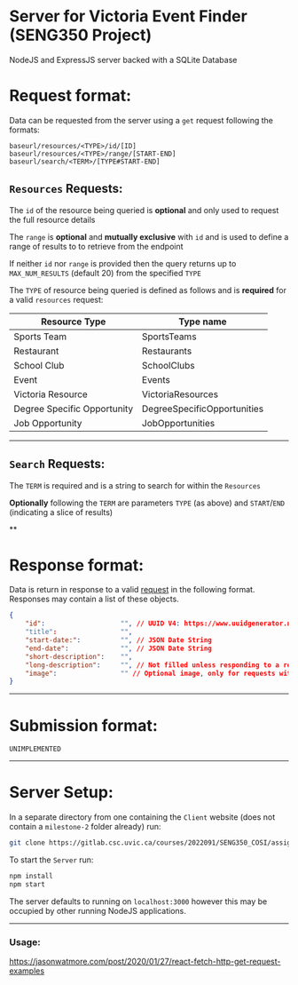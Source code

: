 # Server for Victoria Event Finder (SENG350 Project)
 NodeJS and ExpressJS server backed with a SQLite Database

# Request format:

Data can be requested from the server using a `get` request following the formats:

```
baseurl/resources/<TYPE>/id/[ID]
baseurl/resources/<TYPE>/range/[START-END]
baseurl/search/<TERM>/[TYPE#START-END]
```
## `Resources` Requests:
The `id` of the resource being queried is **optional** and only used to request the full resource details

The `range` is **optional** and **mutually exclusive** with `id` and is used to define a range of results to to retrieve from the endpoint

If neither `id` nor `range` is provided then the query returns up to `MAX_NUM_RESULTS` (default 20) from the specified `TYPE`

The `TYPE` of resource being queried is defined as follows and is **required** for a valid `resources` request:

| Resource Type | Type name |
| ------------- | --------- |
| Sports Team   | SportsTeams |
| Restaurant    | Restaurants |
| School Club   | SchoolClubs |
| Event         | Events     |
| Victoria Resource | VictoriaResources |
| Degree Specific Opportunity | DegreeSpecificOpportunities |
| Job Opportunity | JobOpportunities |

---

## `Search` Requests:
The `TERM` is required and is a string to search for within the `Resources`

**Optionally** following the `TERM` are parameters `TYPE` (as above) and `START`/`END` (indicating a slice of results)

**

# Response format:

Data is return in response to a valid [request](#resources-requests) in the following format. Responses may contain a list of these objects.

```json
{
    "id":                   "", // UUID V4: https://www.uuidgenerator.net/version4
    "title":                "",
    "start-date:":          "", // JSON Date String
    "end-date":             "", // JSON Date String
    "short-description":    "",
    "long-description":     "", // Not filled unless responding to a request with an `id` specified
    "image":                "" // Optional image, only for requests with `id` specified
}
```
---

# Submission format:
```
UNIMPLEMENTED
```
---

# Server Setup:
In a separate directory from one containing the `Client` website (does not contain a `milestone-2` folder already) run:
```bash
git clone https://gitlab.csc.uvic.ca/courses/2022091/SENG350_COSI/assignments/jkonkin/milestone-2.git -b VicEventServer
```

To start the `Server` run:
```bash
npm install
npm start
```

The server defaults to running on `localhost:3000` however this may be occupied by other running NodeJS applications.

---

### Usage:
https://jasonwatmore.com/post/2020/01/27/react-fetch-http-get-request-examples